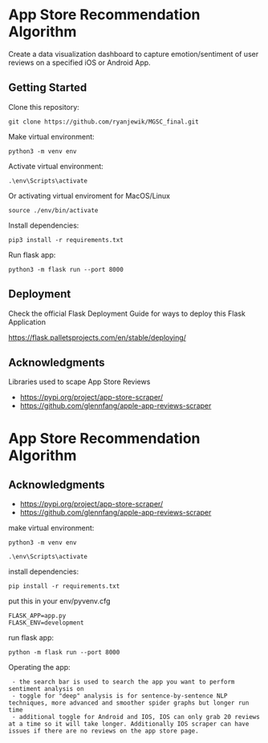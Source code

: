 # App Store Recommendation Algorithm

Create a data visualization dashboard to capture emotion/sentiment of user reviews on a specified iOS or Android App.

## Getting Started

Clone this repository:

    git clone https://github.com/ryanjewik/MGSC_final.git

Make virtual environment:
    
    python3 -m venv env

Activate virtual environment:

    .\env\Scripts\activate

Or activating virtual enviroment for MacOS/Linux

    source ./env/bin/activate

Install dependencies:

    pip3 install -r requirements.txt

Run flask app:

    python3 -m flask run --port 8000

## Deployment

Check the official Flask Deployment Guide for ways to deploy this Flask Application

https://flask.palletsprojects.com/en/stable/deploying/

## Acknowledgments

Libraries used to scape App Store Reviews

- https://pypi.org/project/app-store-scraper/
- https://github.com/glennfang/apple-app-reviews-scraper



# App Store Recommendation Algorithm

## Acknowledgments

- https://pypi.org/project/app-store-scraper/
- https://github.com/glennfang/apple-app-reviews-scraper


make virtual environment:
    
    python3 -m venv env

    .\env\Scripts\activate

install dependencies:

    pip install -r requirements.txt

put this in your env/pyvenv.cfg

    FLASK_APP=app.py
    FLASK_ENV=development

run flask app:

    python -m flask run --port 8000

Operating the app:

     - the search bar is used to search the app you want to perform sentiment analysis on
     - toggle for "deep" analysis is for sentence-by-sentence NLP techniques, more advanced and smoother spider graphs but longer run time
     - additional toggle for Android and IOS, IOS can only grab 20 reviews at a time so it will take longer. Additionally IOS scraper can have issues if there are no reviews on the app store page.
